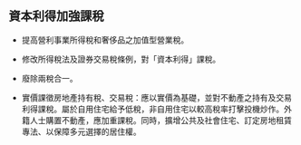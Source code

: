 ## 資本利得加強課稅

* 提高營利事業所得稅和奢侈品之加值型營業稅。

* 修改所得稅法及證券交易稅條例，對「資本利得」課稅。

* 廢除兩稅合一。

* 實價課徵房地產持有稅、交易稅：應以實價為基礎，並對不動產之持有及交易利得課稅。屬於自用住宅給予低稅，非自用住宅以較高稅率打擊投機炒作。外籍人士購置不動產，應加重課稅。同時，擴增公共及社會住宅、訂定房地租賃專法、以保障多元選擇的居住權。
